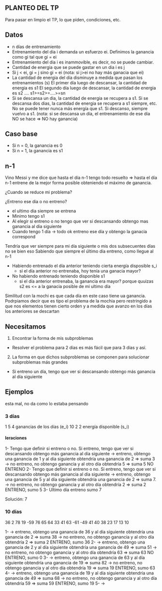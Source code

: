 ## PLANTEO DEL TP
Para pasar en limpio el TP, lo que piden, condiciones, etc.

## Datos
- n días de entrenamiento
- Entrenamiento del dia i demanda un esfuerzo ei. Definimos la ganancia como gi tal que
  gi = ei
- Entrenamiento del dia i es inammovible, es decir, no se puede cambiar.
- Cantidad de energia que se puede gastar en un dia i es j
- Si j < ei, gi = j sino gi = ei (nota: si j>ei no hay más ganacia que ei)
- La cantidad de energia del día disminuye a medida que pasan los entrenamientos (s)
  El primer día luego de descansar, la cantidad de energia es s1
  El segundo día luego de descansar, la cantidad de energia es s2
  .... s1>=s2>=....>=sn
- Si se descansa un dia, la cantidad de energia se recupera a s1. Si se descansa dos dias, la cantidad de energia se recupera a s1 siempre, etc. No se puede tener nunca más energía que s1. Si descanso, siempre vuelvo a s1.
  (nota: si se descansa un día, el entrenamiento de ese día NO se hace => NO hay ganancia)

## Caso base
- Si n = 0, la ganancia es 0
- Si n = 1, la ganancia es s1


## n-1
Vino Messi y me dice que hasta el día n-1 tengo todo resuelto => hasta el día n-1 entrene de la mejor forma posible obteniendo el máximo de ganancia.

¿Cuando se reduce mi problema?

¿Entreno ese dia o no entreno?
- el ultimo dia siempre se entrena
- Minimo tengo s1
- Al elegir si entreno o no tengo que ver si descansando obtengo mas ganancia al dia siguiente
- Cuando tengo 1 día -> todo ok entreno ese día y obtengo la ganacia correspond

Tendría que ver siempre para mi día siguiente o mis dos subsecuentes días no se bien eso
Sabiendo que siempre el último día entreno, como llegue al n-1
- Habiendo entrenado el día anterior teniendo cierta energía disposible s_i
    - si el día anterior no entrenaba, hoy tenía una ganacia mayor?
- No habiendo entrenado teniendo disponible s1
    - si el día anterior entrenaba, la ganancia era mayor? porque quuizas s2 es <= a la ganacia posible de mi ultimo día 

Similitud con la mochi es que cada día en este caso tiene ua ganancia. Podrpiamos decir que es tipo el problema de la mochia pero restringido a que 
nos elementos tienen cierto orden y a medida que avanzo en los días los anteriores se descartan



## Necesitamos
1. Encontrar la forma de mis subproblemas
  - Resolver el problema para 2 días es más fácil que para 3 días y así. 
2. La forma en que dichos subproblemas se componen para solucionar subproblemas más grandes
  - Si entreno un día, tengo que ver si descansando obtengo más ganancia al día siguiente

## Ejemplos

esta mal, no da como lo estaba pensando

### 3 días
1 5 4 ganancias de los días (e_i)
10 2 2 energía disponible (s_i)

#### Ieraciones
1- Tengo que definir si entreno o no. Si entreno, tengo que ver si descansando obtengo más ganancia al día siguiente
    -> entreno, obtengo una ganancia de 1 y al día siguiente obtendría una ganancia de 2 => suma 3
    -> no entreno, no obtengo ganancia y al otro día obtendría 5 => suma 5
    NO ENTRENO
2- Tengo que definir si entreno o no. Si entreno, tengo que ver si descansando obtengo más ganancia al día siguiente
    -> entreno, obtengo una ganancia de 5 y al día siguiente obtendría una ganancia de 2 => suma 7. 
    -> no entreno, no obtengo ganancia y al otro día obtendría 2 => suma 2
    ENTRENO, sumo 5
3- Ultimo día entreno sumo 7

Solución: 7

### 10 días
36 2 78 19 -59 76 65 64 33 41
63 -61 -49 41 40 38 23 17 13 10

1- -> entreno, obtengo una ganancia de 36 y al día siguiente obtendría una ganancia de 2 => suma 38
    -> no entreno, no obtengo ganancia y al otro día obtendría 2 => suma 2
    ENTRENO, sumo 36
2- -> entreno, obtengo una ganancia de 2 y al día siguiente obtendría una ganancia de 49 => suma 51
    -> no entreno, no obtengo ganancia y al otro día obtendría 63 => suma 63
    NO ENTRENO, sumo 0
3- -> entreno, obtengo una ganancia de 63 y al día siguiente obtendría una ganancia de 19 => suma 82
    -> no entreno, no obtengo ganancia y al otro día obtendría 19 => suma 19
    ENTRENO, sumo 63
4- -> entreno, obtengo una ganancia de 19 y al día siguiente obtendría una ganancia de 49 => suma 68
    -> no entreno, no obtengo ganancia y al otro día obtendría 59 => suma 59
    ENTRENO, sumo 19
5- ->
